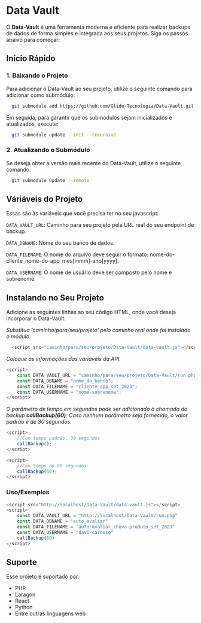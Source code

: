 # Data Vault

O **Data-Vault** é uma ferramenta moderna e eficiente para realizar backups de dados de forma simples e integrada aos seus projetos. Siga os passos abaixo para começar:

## Início Rápido

### 1. Baixando o Projeto

Para adicionar o Data-Vault ao seu projeto, utilize o seguinte comando para adicionar como submódulo:

```bash
  git submodule add https://github.com/Glide-Tecnologia/Data-Vault.git
```
Em seguida, para garantir que os submódulos sejam inicializados e atualizados, execute:
    
```bash
  git submodule update --init --recursive
```

### 2. Atualizando o Submódulo

Se deseja obter a versão mais recente do Data-Vault, utilize o seguinte comando:

```bash
  git submodule update --remote
```

## Váriáveis do Projeto

Essas são às variáveis que você precisa ter no seu javascript:

`DATA_VAULT_URL`: Caminho para seu projeto pela URL real do seu endpoint de backup.

`DATA_DBNAME`: Nome do seu banco de dados.

`DATA_FILENAME`: O nome do arquivo deve seguir o formato: nome-do-cliente_nome-do-app_mes[mmm]-ano[yyyy].

`DATA_USERNAME`: O nome de usuário deve ser composto pelo nome e sobrenome.


## Instalando no Seu Projeto

Adicione as seguintes linhas ao seu código HTML, onde você deseja incorporar o Data-Vault:

_Substitua 'caminho/para/seu/projeto' pelo caminho real onde foi instalado o módulo._

```javascript
  <script src="caminho/para/seu/projeto/Data-Vault/data-vault.js"></script>
```

_Coloque as informações das váriaveis da API._

```javascript
<script>
    const DATA_VAULT_URL = "caminho/para/seu/projeto/Data-Vault/run.php";
    const DATA_DBNAME = "nome_do_banco";
    const DATA_FILENAME = "cliente_app_set_2023";
    const DATA_USERNAME = "nome-sobrenome";
</script>
```
_O parâmetro de tempo em segundos pode ser adicionado à chamada do backup **callBackup(60)**. Caso nenhum parâmetro seja fornecido, o valor padrão é de 30 segundos._

```javascript
<script>
    //Com tempo padrão, 30 segundos
    callBackup();
</script>
```

```javascript
<script>
    //Com tempo de 60 segundos
    callBackup(60);
</script>
```


### Uso/Exemplos

```javascript
<script src="http://localhost/Data-Vault/data-vault.js"></script>
<script>
    const DATA_VAULT_URL = "http://localhost/Data-Vault/run.php"
    const DATA_DBNAME = "auto_avaliar"
    const DATA_FILENAME = "auto-avaliar_chuva-produto_set_2023"
    const DATA_USERNAME = "davi-cardoso"
    callBackup(60)
</script>
```


## Suporte

Esse projeto é suportado por:

- PHP
- Laragon
- React
- Python
- Entre outras linguagens web
